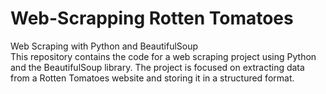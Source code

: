 # Web-Scrapping Rotten Tomatoes
Web Scraping with Python and BeautifulSoup  
This repository contains the code for a web scraping project using Python and the BeautifulSoup library. The project is focused on extracting data from a Rotten Tomatoes website and storing it in a structured format.
